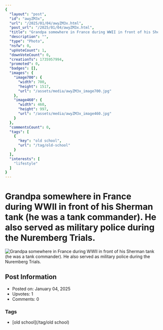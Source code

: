 ```yaml
---
{
  "layout": "post",
  "id": "awyZM3x",
  "url": "/2025/01/04/awyZM3x.html",
  "post_url": "/2025/01/04/awyZM3x.html",
  "title": "Grandpa somewhere in France during WWII in front of his Sherman tank (he was a tank commander). He also served as military police during the Nuremberg Trials.",
  "description": "",
  "type": "Photo",
  "nsfw": 0,
  "upVoteCount": 1,
  "downVoteCount": 0,
  "creationTs": 1735957994,
  "promoted": 0,
  "badges": [],
  "images": {
    "image700": {
      "width": 700,
      "height": 1517,
      "url": "/assets/media/awyZM3x_image700.jpg"
    },
    "image460": {
      "width": 460,
      "height": 997,
      "url": "/assets/media/awyZM3x_image460.jpg"
    }
  },
  "commentsCount": 0,
  "tags": [
    {
      "key": "old school",
      "url": "/tag/old-school"
    }
  ],
  "interests": [
    "lifestyle"
  ]
}
---
```


# Grandpa somewhere in France during WWII in front of his Sherman tank (he was a tank commander). He also served as military police during the Nuremberg Trials.

![Grandpa somewhere in France during WWII in front of his Sherman tank (he was a tank commander). He also served as military police during the Nuremberg Trials.](/assets/media/awyZM3x_image700.jpg)

## Post Information

- Posted on: January 04, 2025
- Upvotes: 1
- Comments: 0

### Tags

- [old school](/tag/old school)
